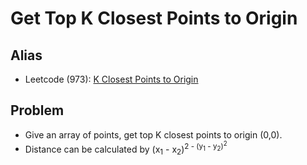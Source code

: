 # Get Top K Closest Points to Origin

## Alias
- Leetcode (973): [K Closest Points to Origin](https://leetcode.com/problems/k-closest-points-to-origin/)

## Problem
- Give an array of points, get top K closest points to origin (0,0).
- Distance can be calculated by (x<sub>1</sub> - x<sub>2</sub>)<sup>2 - (y<sub>1</sub> - y<sub>2</sub>)<sup>2
